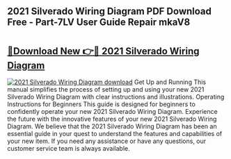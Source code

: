 ## 2021 Silverado Wiring Diagram PDF Download Free - Part-7LV User Guide Repair mkaV8

# <h2><a href="http://dfmc1h7.blite.top/?on=2021+Silverado+Wiring+Diagram">🔗Download New 👉🔴 2021 Silverado Wiring Diagram</a></h2>

[![2021 Silverado Wiring Diagram download](https://i.imgur.com/lujVjoI.png)](http://dfmc1h7.blite.top/?on=2021+Silverado+Wiring+Diagram)
Get Up and Running This manual simplifies the process of setting up and using your new 2021 Silverado Wiring Diagram with clear instructions and illustrations. Operating Instructions for Beginners This guide is designed for beginners to confidently operate your new 2021 Silverado Wiring Diagram. Experience the future with the innovative features of your new 2021 Silverado Wiring Diagram. We believe that the 2021 Silverado Wiring Diagram has been an essential guide in your quest to understand the features and capabilities of your new item. If you need any assistance or have any questions, our customer service team is always available.

